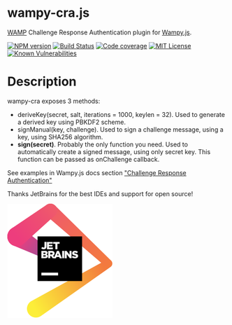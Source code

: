 wampy-cra.js
============

[WAMP][] Challenge Response Authentication plugin for [Wampy.js][].

[![NPM version][npm-image]][npm-url]
[![Build Status][gh-build-test-image]][gh-build-test-url]
[![Code coverage][coveralls-image]][coveralls-url]
[![MIT License][license-image]][license-url]
[![Known Vulnerabilities][snyk-image]][snyk-url]

Description
===========

wampy-cra exposes 3 methods:

* deriveKey(secret, salt, iterations = 1000, keylen = 32). Used to generate a derived key using PBKDF2 scheme.
* signManual(key, challenge). Used to sign a challenge message, using a key, using SHA256 algorithm.
* **sign(secret)**. Probably the only function you need. Used to automatically create a
signed message, using only secret key. This function can be passed as onChallenge callback.

See examples in Wampy.js docs section
["Challenge Response Authentication"](https://github.com/KSDaemon/wampy.js#challenge-response-authentication)

Thanks JetBrains for the best IDEs and support for open source!

[![jetbrains logo]][jetbrains url]

[Wampy.js]: https://github.com/KSDaemon/wampy.js
[WAMP]: http://wamp-proto.org/

[npm-url]: https://www.npmjs.com/package/wampy-cra
[npm-image]: https://img.shields.io/npm/v/wampy-cra.svg?style=flat

[gh-build-test-url]: https://github.com/KSDaemon/wampy-cra/actions/workflows/build-and-test.yml
[gh-build-test-image]: https://github.com/KSDaemon/wampy-cra/actions/workflows/build-and-test.yml/badge.svg

[coveralls-url]: https://coveralls.io/github/KSDaemon/wampy-cra
[coveralls-image]: https://img.shields.io/coveralls/KSDaemon/wampy-cra/master.svg?style=flat

[license-image]: https://img.shields.io/badge/license-MIT-blue.svg
[license-url]: http://opensource.org/licenses/MIT

[snyk-image]: https://snyk.io/test/github/KSDaemon/wampy-cra/badge.svg?targetFile=package.json
[snyk-url]: https://snyk.io/test/github/KSDaemon/wampy-cra?targetFile=package.json

[jetbrains logo]: jetbrains.svg
[jetbrains url]: (https://www.jetbrains.com)
